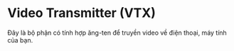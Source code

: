 # Video Transmitter \(VTX\)

Đây là bộ phận có tính hợp ăng-ten để truyền video về điện thoại, máy tính của bạn.

